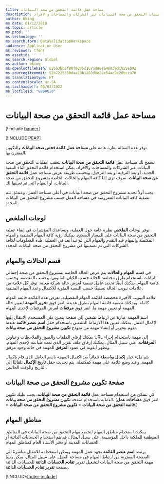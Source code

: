 ```yaml
---
title: مساحة عمل قائمة التحقق من صحة البيانات
description: تسمح لك مساحة عمل قائمة التحقق من صحة البيانات بتعقب عمليات التحقق من صحة البيانات عبر الشركات والمساحات والأفراد.
author: bking
ms.date: 01/12/2018
ms.topic: article
ms.prod: ''
ms.technology: ''
ms.search.form: DataValidationWorkspace
audience: Application User
ms.reviewer: tfehr
ms.assetid: ''
ms.search.region: Global
ms.author: bking
ms.openlocfilehash: 626b3bbaf88f905bd167ad9eea4683ed1855eb92
ms.sourcegitcommit: 52b7225350daa29b1263d8e29c54ac9e20bcca70
ms.translationtype: HT
ms.contentlocale: ar-SA
ms.lasthandoff: 06/03/2022
ms.locfileid: "8860028"
---
```

# <a name="data-validation-checklist-workspace"></a>مساحة عمل قائمة التحقق من صحة البيانات

[!include [banner](../includes/banner.md)]


[!INCLUDE [PEAP](../../../includes/peap-1.md)]

توفر هذه المقالة نظرة عامة على **مساحة عمل قائمة فحص صحة البيانات‬** والتكوين المقترن بها.

تسمح لك مساحة عمل **قائمة التحقق من صحة البيانات** بتعقب عمليات التحقق من صحة البيانات عبر الشركات والمساحات والأفراد. يمكن استخدام قائمة التحقق أثناء التنفيذ الجديد، أو بعد الترقية أو بعد الترحيل. وبحسب طريقة عرض مساحة عمل **قائمة التحقق من صحة البيانات**، سوف ترى إما كافة المهام والحالات الخاصة بمشروع التحقق من صحة البيانات، أو المهام التي تم تعيينها لك.

يجب أولاً تحديد مشروع التحقق من صحة البيانات في أعلى مساحة العمل. وعندئذٍ، تتم تصفية كافة البيانات المعروضة في مساحة العمل حسب مشروع التحقق من البيانات المحدد.

## <a name="summary-tiles"></a>لوحات الملخص

توفر لوحات **الملخص** نظرة عامة حول العملية، وتساعدك المؤشرات في إبقاء عملية التحقق من صحة البيانات على المسار الصحيح. يمكنك رؤية كافة المهام المتبقية والمهام المكتملة والمهام قيد التقدم والمهام التي لم تبدأ بعد في العملية. هذه المعلومات لكافة الشركات التي تم تضمينها في مشروع التحقق من صحة البيانات المحدد.

## <a name="tasks-and-status-section"></a>قسم الحالات والمهام

في قسم **المهام والحالات** يتم عرض الحالة الخاصة بمشروع التحقق من صحة إجمالي البيانات باستخدام طرق مختلفة: الحالة حسب الكيان القانوني، وحسب المنطقة، وحسب قائمة المهام. يمكنك أيضًا تحديد عامل تصفية لعرض حالة شركة معينة. توفر كل علامة من علامات تبويب الحالة تصنيفًا حسب النسبة المئوية للاكتمال وعدد المهام المتبقية.

علامة التبويب الأخيرة مخصصة لقائمة المهام التفصيلية. تعرض هذه القائمة قائمة المهام كاملة. ويمكنك تصفية قائمة المهام بطرق عديدة.‬ انقر فوق **تحرير المهمة** لتغيير حالة المهمة أو تعيين مهمة ما. انقر فوق **مرفقات** لعرض المرفقات لإحدى المهام.

اسم المهمة عبارة عن ارتباط تشعبي إلى صفحة يتعين على المستخدم الانتقال إليها لإكمال العمل. يمكنك تعيين هذا الارتباط التشعبي باستخدام حقل **اسم عنصر قائمة** عندما تقوم بتحرير أو إنشاء مهمة من نموذج **تكوين مشروع التحقق من صحة بيانات**.

يمكنك إرفاق الملفات والصور والملاحظات وعناوين URL إلى مهمة باستخدام إجراء **المرفقات**. على سبيل المثال، يمكنك إرفاق ملف تقرير الذي تمت طباعته لإحدى المهام. وتظهر أيقونة في عمود **المرفق** للمهمة في حالة وجود مرفق.

يتم ملء خيار **إكمال بواسطة** تلقائياً بعد اكتمال المهمة باسم العامل الذي قام بإكمال المهمة. وعند وضع علامة على مهمة كمكتملة، يتم تحديث حقل **تاريخ الإكمال** تلقائيًا إلى التاريخ والوقت الحاليين.

## <a name="configure-data-validation-project-page"></a>صفحة تكوين مشروع التحقق من صحة البيانات

كي تتمكن من استخدام مساحة عمل **قائمة التحقق من صحة البيانات**، يجب عليك تكوين العملية باستخدام صفحة **تكوين مشروع التحقق من صحة بيانات**. (انقر فوق **مساحات عمل** \> **‎قائمة التحقق من صحة البيانات** \> **تكوين مشروع التحقق من صحة البيانات**.)

## <a name="task-areas"></a>مناطق المهام

يمكنك استخدام مناطق المهام لتجميع مهام التحقق من صحة البيانات في المناطق المنطقية للملكية داخل المؤسسة. على سبيل المثال، قد يتم استخدام الحسابات الدائنة أو الحسابات المدينة أو دفتر الأستاذ العام كمناطق المهام.

يرتبط **اسم عنصر القائمة** بجهد عمل المهمة ويمكن استخدامه للانتقال مباشرةً إلى الصفحة المقترنة من ارتباط المهام في مساحة العمل. على سبيل المثال، يمكن ربط مهمة التحقق من صحة البيانات لتشغيل تقرير **تقادم الحسابات الدائنة** للحسابات الدائنة بصفحة **تقرير تقادم الحسابات الدائنة**.


[!INCLUDE[footer-include](../../../includes/footer-banner.md)]
